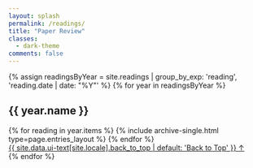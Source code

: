 ```yaml
---
layout: splash
permalink: /readings/
title: "Paper Review"
classes:
  - dark-theme
comments: false
---
```


{% assign readingsByYear = site.readings | group_by_exp: 'reading', 'reading.date | date: "%Y"' %}
{% for year in readingsByYear %}
  <section id="{{ year.name }}" class="taxonomy__section">
    <h2 class="archive__subtitle">{{ year.name }}</h2>
    <div class="entries-{{ page.entries_layout | default: 'list' }}">
      {% for reading in year.items %}
        {% include archive-single.html type=page.entries_layout %}
      {% endfor %}
    </div>
    <a href="#page-title" class="back-to-top">{{ site.data.ui-text[site.locale].back_to_top | default: 'Back to Top' }} &uarr;</a>
  </section>
{% endfor %}
